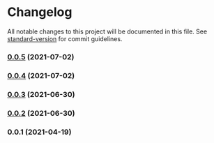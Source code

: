 # Changelog

All notable changes to this project will be documented in this file. See [standard-version](https://github.com/conventional-changelog/standard-version) for commit guidelines.

### [0.0.5](https://github.com/adventurer-tech/club-sdk-js/compare/v0.0.4...v0.0.5) (2021-07-02)

### [0.0.4](https://github.com/adventurer-tech/club-sdk-js/compare/v0.0.3...v0.0.4) (2021-07-02)

### [0.0.3](https://github.com/adventurer-tech/club-sdk-js/compare/v0.0.2...v0.0.3) (2021-06-30)

### [0.0.2](https://github.com/adventurer-tech/club-sdk-js/compare/v0.0.1...v0.0.2) (2021-06-30)

### 0.0.1 (2021-04-19)
